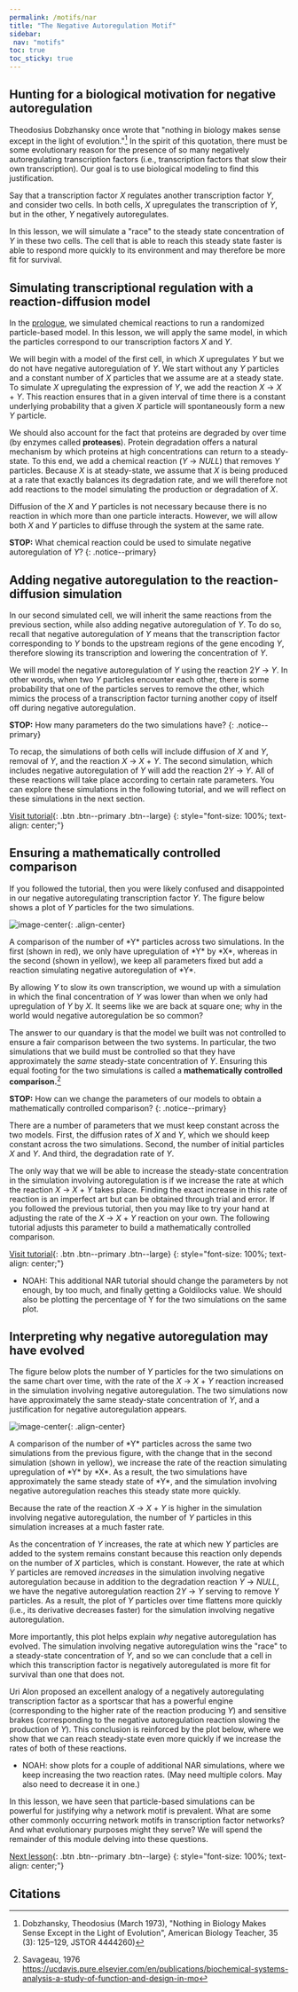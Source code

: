 ```yaml
---
permalink: /motifs/nar
title: "The Negative Autoregulation Motif"
sidebar:
 nav: "motifs"
toc: true
toc_sticky: true
---
```


## Hunting for a biological motivation for negative autoregulation

Theodosius Dobzhansky once wrote that "nothing in biology makes sense except in the light of evolution."[^Dob] In the spirit of this quotation, there must be some evolutionary reason for the presence of so many negatively autoregulating transcription factors (i.e., transcription factors that slow their own transcription). Our goal is to use biological modeling to find this justification.

Say that a transcription factor *X* regulates another transcription factor *Y*, and consider two cells. In both cells, *X* upregulates the transcription of *Y*, but in the other, *Y* negatively autoregulates.

In this lesson, we will simulate a "race" to the steady state concentration of *Y* in these two cells. The cell that is able to reach this steady state faster is able to respond more quickly to its environment and may therefore be more fit for survival.

## Simulating transcriptional regulation with a reaction-diffusion model

In the [prologue](prologue), we simulated chemical reactions to run a randomized particle-based model. In this lesson, we will apply the same model, in which the particles correspond to our transcription factors *X* and *Y*.

We will begin with a model of the first cell, in which *X* upregulates *Y* but we do not have negative autoregulation of *Y*. We start without any *Y* particles and a constant number of *X* particles that we assume are at a steady state. To simulate *X* upregulating the expression of *Y*, we add the reaction *X* → *X* + *Y*. This reaction ensures that in a given interval of time there is a constant underlying probability that a given *X* particle will spontaneously form a new *Y* particle.

We should also account for the fact that proteins are degraded by over time (by enzymes called **proteases**). Protein degradation offers a natural mechanism by which proteins at high concentrations can return to a steady-state. To this end, we add a chemical reaction (*Y* → *NULL*) that removes *Y* particles. Because *X* is at steady-state, we assume that *X* is being produced at a rate that exactly balances its degradation rate, and we will therefore not add reactions to the model simulating the production or degradation of *X*.

Diffusion of the *X* and *Y* particles is not necessary because there is no reaction in which more than one particle interacts. However, we will allow both *X* and *Y* particles to diffuse through the system at the same rate.

**STOP:** What chemical reaction could be used to simulate negative autoregulation of *Y*?
{: .notice--primary}

## Adding negative autoregulation to the reaction-diffusion simulation

In our second simulated cell, we will inherit the same reactions from the previous section, while also adding negative autoregulation of *Y*. To do so, recall that negative autoregulation of *Y* means that the transcription factor corresponding to *Y* bonds to the upstream regions of the gene encoding *Y*, therefore slowing its transcription and lowering the concentration of *Y*.

We will model the negative autoregulation of *Y* using the reaction 2*Y* → *Y*. In other words, when two *Y* particles encounter each other, there is some probability that one of the particles serves to remove the other, which mimics the process of a transcription factor turning another copy of itself off during negative autoregulation.

**STOP:** How many parameters do the two simulations have?
{: .notice--primary}

To recap, the simulations of both cells will include diffusion of *X* and *Y*, removal of *Y*, and the reaction *X* → *X* + *Y*. The second simulation, which includes negative autoregulation of *Y* will add the reaction 2*Y* → *Y*. All of these reactions will take place according to certain rate parameters. You can explore these simulations in the following tutorial, and we will reflect on these simulations in the next section.

[Visit tutorial](tutorial_nar){: .btn .btn--primary .btn--large}
{: style="font-size: 100%; text-align: center;"}

## Ensuring a mathematically controlled comparison

If you followed the tutorial, then you were likely confused and disappointed in our negative autoregulating transcription factor *Y*. The figure below shows a plot of *Y* particles for the two simulations.

![image-center](../assets/images/nar_unequal_graph.PNG){: .align-center}
<figcaption>A comparison of the number of *Y* particles across two simulations. In the first (shown in red), we only have upregulation of *Y* by *X*, whereas in the second (shown in yellow), we keep all parameters fixed but add a reaction simulating negative autoregulation of *Y*.</figcaption>

By allowing *Y* to slow its own transcription, we wound up with a simulation in which the final concentration of *Y* was lower than when we only had upregulation of *Y* by *X*. It seems like we are back at square one; why in the world would negative autoregulation be so common?

The answer to our quandary is that the model we built was not controlled to ensure a fair comparison between the two systems. In particular, the two simulations that we build must be controlled so that they have approximately the *same* steady-state concentration of *Y*. Ensuring this equal footing for the two simulations is called a **mathematically controlled comparison.**[^Savageau]

**STOP:** How can we change the parameters of our models to obtain a mathematically controlled comparison?
{: .notice--primary}

There are a number of parameters that we must keep constant across the two models. First, the diffusion rates of *X* and *Y*, which we should keep constant across the two simulations. Second, the number of initial particles *X* and *Y*. And third, the degradation rate of *Y*.

The only way that we will be able to increase the steady-state concentration in the simulation involving autoregulation is if we increase the rate at which the reaction *X* → *X* + *Y* takes place. Finding the exact increase in this rate of reaction is an imperfect art but can be obtained through trial and error. If you followed the previous tutorial, then you may like to try your hand at adjusting the rate of the *X* → *X* + *Y* reaction on your own. The following tutorial adjusts this parameter to build a mathematically controlled comparison.

[Visit tutorial](tutorial_nar#Matching-Steady-States){: .btn .btn--primary .btn--large}
{: style="font-size: 100%; text-align: center;"}

* NOAH: This additional NAR tutorial should change the parameters by not enough, by too much, and finally getting a Goldilocks value. We should also be plotting the percentage of Y for the two simulations on the same plot.

## Interpreting why negative autoregulation may have evolved

The figure below plots the number of *Y* particles for the two simulations on the same chart over time, with the rate of the *X* → *X* + *Y* reaction increased in the simulation involving negative autoregulation. The two simulations now have approximately the same steady-state concentration of *Y*, and a justification for negative autoregulation appears.

![image-center](../assets/images/nar_equal_graph.PNG){: .align-center}
<figcaption>A comparison of the number of *Y* particles across the same two simulations from the previous figure, with the change that in the second simulation (shown in yellow), we increase the rate of the reaction simulating upregulation of *Y* by *X*.  As a result, the two simulations have approximately the same steady state of *Y*, and the simulation involving negative autoregulation reaches this steady state more quickly.</figcaption>

Because the rate of the reaction *X* → *X* + *Y* is higher in the simulation involving negative autoregulation, the number of *Y* particles in this simulation increases at a much faster rate.

As the concentration of *Y* increases, the rate at which new *Y* particles are added to the system remains constant because this reaction only depends on the number of *X* particles, which is constant. However, the rate at which *Y* particles are removed *increases* in the simulation involving negative autoregulation because in addition to the degradation reaction *Y* → *NULL*, we have the negative autoregulation reaction 2*Y* → *Y* serving to remove *Y* particles. As a result, the plot of *Y* particles over time flattens more quickly (i.e., its derivative decreases faster) for the simulation involving negative autoregulation.

More importantly, this plot helps explain *why* negative autoregulation has evolved. The simulation involving negative autoregulation wins the "race" to a steady-state concentration of *Y*, and so we can conclude that a cell in which this transcription factor is negatively autoregulated is more fit for survival than one that does not.

Uri Alon proposed an excellent analogy of a negatively autoregulating transcription factor as a sportscar that has a powerful engine (corresponding to the higher rate of the reaction producing *Y*) and sensitive brakes (corresponding to the negative autoregulation reaction slowing the production of *Y*). This conclusion is reinforced by the plot below, where we show that we can reach steady-state even more quickly if we increase the rates of both of these reactions.

* NOAH: show plots for a couple of additional NAR simulations, where we keep increasing the two reaction rates. (May need multiple colors. May also need to decrease it in one.)

In this lesson, we have seen that particle-based simulations can be powerful for justifying why a network motif is prevalent. What are some other commonly occurring network motifs in transcription factor networks? And what evolutionary purposes might they serve? We will spend the remainder of this module delving into these questions.

[Next lesson](feed){: .btn .btn--primary .btn--large}
{: style="font-size: 100%; text-align: center;"}

## Citations

[^Dob]: Dobzhansky, Theodosius (March 1973), "Nothing in Biology Makes Sense Except in the Light of Evolution", American Biology Teacher, 35 (3): 125–129, JSTOR 4444260)

[^Savageau]: Savageau, 1976 https://ucdavis.pure.elsevier.com/en/publications/biochemical-systems-analysis-a-study-of-function-and-design-in-mo
